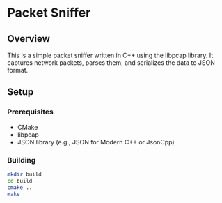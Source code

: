 # Packet Sniffer

## Overview
This is a simple packet sniffer written in C++ using the libpcap library. It captures network packets, parses them, and serializes the data to JSON format.

## Setup
### Prerequisites
- CMake
- libpcap
- JSON library (e.g., JSON for Modern C++ or JsonCpp)

### Building
```bash
mkdir build
cd build
cmake ..
make
